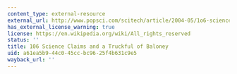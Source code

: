 ```yaml
---
content_type: external-resource
external_url: http://www.popsci.com/scitech/article/2004-05/1o6-science-claims-and-truckful-baloney
has_external_license_warning: true
license: https://en.wikipedia.org/wiki/All_rights_reserved
status: ''
title: 106 Science Claims and a Truckful of Baloney
uid: a61ea5b9-44c0-45cc-bc96-25f4b631c9e5
wayback_url: ''
---
```

